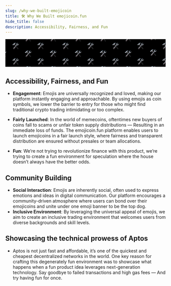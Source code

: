 ```yaml
---
slug: /why-we-built-emojicoin
title: 🛠️ Why We Built emojicoin.fun
hide_title: false
description: Accessibility, Fairness, and Fun
---
```


<!--- cspell:words memecoins -->

<!--- cspell:words presales -->

![build](./build-banner.png "build")

## Accessibility, Fairness, and Fun

- **Engagement**: Emojis are universally recognized and loved, making our
  platform instantly engaging and approachable. By using emojis as coin symbols,
  we lower the barrier to entry for those who might find traditional crypto
  trading intimidating or too complex.

- **Fairly Launched**: In the world of memecoins, oftentimes new buyers of
  coins fall to scams or unfair token supply distributions — Resulting in an
  immediate loss of funds. The emojicoin.fun platform enables users to launch
  emojicoins in a fair launch style, where fairness and transparent distribution
  are ensured without presales or team allocations.

- **Fun**: We’re not trying to revolutionize finance with this product, we’re
  trying to create a fun environment for speculation where the house doesn’t
  always have the better odds.

## Community Building

- **Social Interaction**: Emojis are inherently social, often used to express
  emotions and ideas in digital communication. Our platform encourages a
  community-driven atmosphere where users can bond over their emojicoins
  and unite under one emoji banner to be the top dog.
- **Inclusive Environment**: By leveraging the universal appeal of emojis,
  we aim to create an inclusive trading environment that welcomes users from
  diverse backgrounds and skill levels.

## Showcasing the technical prowess of Aptos

- Aptos is not just fast and affordable, it’s one of the quickest and cheapest
  decentralized networks in the world. One key reason for crafting this
  degenerately fun environment was to showcase what happens when a fun
  product idea leverages next-generation technology. Say goodbye to failed
  transactions and high gas fees — And try having fun for once.
